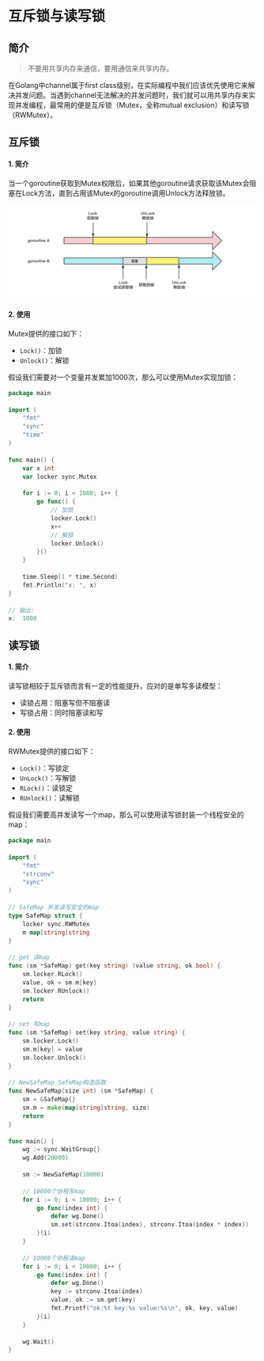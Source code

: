 # 互斥锁与读写锁

## 简介

> 不要用共享内存来通信，要用通信来共享内存。

在Golang中channel属于first class级别，在实际编程中我们应该优先使用它来解决并发问题。当遇到channel无法解决的并发问题时，我们就可以用共享内存来实现并发编程，最常用的便是互斥锁（Mutex，全称mutual exclusion）和读写锁（RWMutex）。

## 互斥锁

#### 1. 简介

当一个goroutine获取到Mutex权限后，如果其他goroutine请求获取该Mutex会阻塞在Lock方法，直到占用该Mutex的goroutine调用Unlock方法释放锁。

![image-20210830135407092](image/image-20210830135407092.png)

#### 2. 使用

Mutex提供的接口如下：

* `Lock()`：加锁
* `Unlock()`：解锁

假设我们需要对一个变量并发累加1000次，那么可以使用Mutex实现加锁：

```go
package main

import (
	"fmt"
	"sync"
	"time"
)

func main() {
	var x int
	var locker sync.Mutex

	for i := 0; i < 1000; i++ {
		go func() {
			// 加锁
			locker.Lock()
			x++
			// 解锁
			locker.Unlock()
		}()
	}

	time.Sleep(1 * time.Second)
	fmt.Println("x: ", x)
}

// 输出:
x:  1000
```

## 读写锁

#### 1. 简介

读写锁相较于互斥锁而言有一定的性能提升，应对的是单写多读模型：

* 读锁占用：阻塞写但不阻塞读
* 写锁占用：同时阻塞读和写

#### 2. 使用

RWMutex提供的接口如下：

* `Lock()`：写锁定
* `UnLock()`：写解锁
* `RLock()`：读锁定
* `RUnlock()`：读解锁

假设我们需要高并发读写一个map，那么可以使用读写锁封装一个线程安全的map：

```go
package main

import (
	"fmt"
	"strconv"
	"sync"
)

// SafeMap 并发读写安全的map
type SafeMap struct {
	locker sync.RWMutex
	m map[string]string
}

// get 读map
func (sm *SafeMap) get(key string) (value string, ok bool) {
	sm.locker.RLock()
	value, ok = sm.m[key]
	sm.locker.RUnlock()
	return
}

// set 写map
func (sm *SafeMap) set(key string, value string) {
	sm.locker.Lock()
	sm.m[key] = value
	sm.locker.Unlock()
}

// NewSafeMap SafeMap构造函数
func NewSafeMap(size int) (sm *SafeMap) {
	sm = &SafeMap{}
	sm.m = make(map[string]string, size)
	return
}

func main() {
	wg := sync.WaitGroup{}
	wg.Add(20000)

	sm := NewSafeMap(10000)

	// 10000个协程写map
	for i := 0; i < 10000; i++ {
		go func(index int) {
			defer wg.Done()
			sm.set(strconv.Itoa(index), strconv.Itoa(index * index))
		}(i)
	}

	// 10000个协程读map
	for i := 0; i < 10000; i++ {
		go func(index int) {
			defer wg.Done()
			key := strconv.Itoa(index)
			value, ok := sm.get(key)
			fmt.Printf("ok:%t key:%s value:%s\n", ok, key, value)
		}(i)
	}
	
	wg.Wait()
}
```



